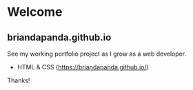 # Welcome
## briandapanda.github.io 

See my working portfolio project as I grow as a web developer. 
- HTML & CSS (https://briandapanda.github.io/)

Thanks! 


